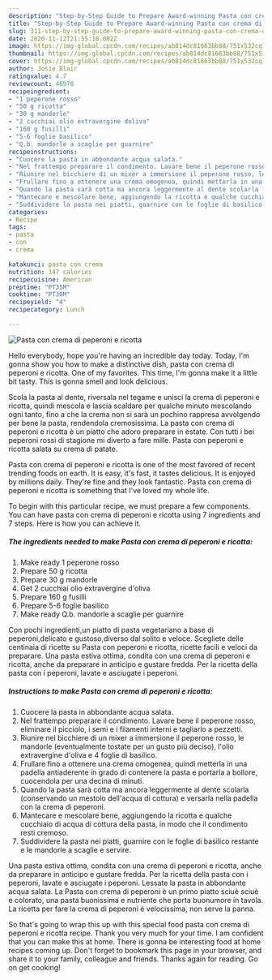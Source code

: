 ```yaml
---
description: "Step-by-Step Guide to Prepare Award-winning Pasta con crema di peperoni e ricotta"
title: "Step-by-Step Guide to Prepare Award-winning Pasta con crema di peperoni e ricotta"
slug: 311-step-by-step-guide-to-prepare-award-winning-pasta-con-crema-di-peperoni-e-ricotta
date: 2020-11-12T21:55:18.082Z
image: https://img-global.cpcdn.com/recipes/ab814dc81663bb88/751x532cq70/pasta-con-crema-di-peperoni-e-ricotta-recipe-main-photo.jpg
thumbnail: https://img-global.cpcdn.com/recipes/ab814dc81663bb88/751x532cq70/pasta-con-crema-di-peperoni-e-ricotta-recipe-main-photo.jpg
cover: https://img-global.cpcdn.com/recipes/ab814dc81663bb88/751x532cq70/pasta-con-crema-di-peperoni-e-ricotta-recipe-main-photo.jpg
author: Josie Blair
ratingvalue: 4.7
reviewcount: 46978
recipeingredient:
- "1 peperone rosso"
- "50 g ricotta"
- "30 g mandorle"
- "2 cucchiai olio extravergine doliva"
- "160 g fusilli"
- "5-6 foglie basilico"
- "Q.b. mandorle a scaglie per guarnire"
recipeinstructions:
- "Cuocere la pasta in abbondante acqua salata."
- "Nel frattempo preparare il condimento. Lavare bene il peperone rosso, eliminare il picciolo, i semi e i filamenti interni e tagliarlo a pezzetti."
- "Riunire nel bicchiere di un mixer a immersione il peperone rosso, le mandorle (eventualmente tostate per un gusto più deciso), l&#39;olio extravergine d&#39;oliva e 4 foglie di basilico."
- "Frullare fino a ottenere una crema omogenea, quindi metterla in una padella antiaderente in grado di contenere la pasta e portarla a bollore, cuocendola per una decina di minuti."
- "Quando la pasta sarà cotta ma ancora leggermente al dente scolarla (conservando un mestolo dell&#39;acqua di cottura) e versarla nella padella con la crema di peperoni."
- "Mantecare e mescolare bene, aggiungendo la ricotta e qualche cucchiaio di acqua di cottura della pasta, in modo che il condimento resti cremoso."
- "Suddividere la pasta nei piatti, guarnire con le foglie di basilico restante e le mandorle a scaglie e servire."
categories:
- Recipe
tags:
- pasta
- con
- crema

katakunci: pasta con crema 
nutrition: 147 calories
recipecuisine: American
preptime: "PT35M"
cooktime: "PT30M"
recipeyield: "4"
recipecategory: Lunch

---
```



![Pasta con crema di peperoni e ricotta](https://img-global.cpcdn.com/recipes/ab814dc81663bb88/751x532cq70/pasta-con-crema-di-peperoni-e-ricotta-recipe-main-photo.jpg)

Hello everybody, hope you're having an incredible day today. Today, I'm gonna show you how to make a distinctive dish, pasta con crema di peperoni e ricotta. One of my favorites. This time, I'm gonna make it a little bit tasty. This is gonna smell and look delicious.

Scola la pasta al dente, riversala nel tegame e unisci la crema di peperoni e ricotta, quindi mescola e lascia scaldare per qualche minuto mescolando ogni tanto, fino a che la crema non si sarà un pochino rappresa avvolgendo per bene la pasta, rendendola cremosissima. La pasta con crema di peperoni e ricotta è un piatto che adoro preparare in estate. Con tutti i bei peperoni rossi di stagione mi diverto a fare mille. Pasta con peperoni e ricotta salata su crema di patate.

Pasta con crema di peperoni e ricotta is one of the most favored of recent trending foods on earth. It is easy, it's fast, it tastes delicious. It is enjoyed by millions daily. They're fine and they look fantastic. Pasta con crema di peperoni e ricotta is something that I've loved my whole life.


To begin with this particular recipe, we must prepare a few components. You can have pasta con crema di peperoni e ricotta using 7 ingredients and 7 steps. Here is how you can achieve it.

<!--inarticleads1-->

##### The ingredients needed to make Pasta con crema di peperoni e ricotta:

1. Make ready 1 peperone rosso
1. Prepare 50 g ricotta
1. Prepare 30 g mandorle
1. Get 2 cucchiai olio extravergine d&#39;oliva
1. Prepare 160 g fusilli
1. Prepare 5-6 foglie basilico
1. Make ready Q.b. mandorle a scaglie per guarnire


Con pochi ingredienti,un piatto di pasta vegetariano a base di peperoni,delicato e gustoso,diverso dal solito e veloce. Scegliete delle centinaia di ricette su Pasta con peperoni e ricotta, ricette facili e veloci da preparare. Una pasta estiva ottima, condita con una crema di peperoni e ricotta, anche da preparare in anticipo e gustare fredda. Per la ricetta della pasta con i peperoni, lavate e asciugate i peperoni. 

<!--inarticleads2-->

##### Instructions to make Pasta con crema di peperoni e ricotta:

1. Cuocere la pasta in abbondante acqua salata.
1. Nel frattempo preparare il condimento. Lavare bene il peperone rosso, eliminare il picciolo, i semi e i filamenti interni e tagliarlo a pezzetti.
1. Riunire nel bicchiere di un mixer a immersione il peperone rosso, le mandorle (eventualmente tostate per un gusto più deciso), l&#39;olio extravergine d&#39;oliva e 4 foglie di basilico.
1. Frullare fino a ottenere una crema omogenea, quindi metterla in una padella antiaderente in grado di contenere la pasta e portarla a bollore, cuocendola per una decina di minuti.
1. Quando la pasta sarà cotta ma ancora leggermente al dente scolarla (conservando un mestolo dell&#39;acqua di cottura) e versarla nella padella con la crema di peperoni.
1. Mantecare e mescolare bene, aggiungendo la ricotta e qualche cucchiaio di acqua di cottura della pasta, in modo che il condimento resti cremoso.
1. Suddividere la pasta nei piatti, guarnire con le foglie di basilico restante e le mandorle a scaglie e servire.


Una pasta estiva ottima, condita con una crema di peperoni e ricotta, anche da preparare in anticipo e gustare fredda. Per la ricetta della pasta con i peperoni, lavate e asciugate i peperoni. Lessate la pasta in abbondante acqua salata. La Pasta con crema di peperoni è un primo piatto sciuè sciuè e colorato, una pasta buonissima e nutriente che porta buonumore in tavola. La ricetta per fare la crema di peperoni è velocissima, non serve la panna. 

So that's going to wrap this up with this special food pasta con crema di peperoni e ricotta recipe. Thank you very much for your time. I am confident that you can make this at home. There is gonna be interesting food at home recipes coming up. Don't forget to bookmark this page in your browser, and share it to your family, colleague and friends. Thanks again for reading. Go on get cooking!
